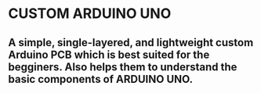 # CUSTOM ARDUINO UNO

## A simple, single-layered, and lightweight custom Arduino PCB which is best suited for the begginers. Also helps them to understand the basic components of ARDUINO UNO.
